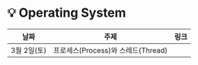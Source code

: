 # 💡 Operating System

| 날짜 | 주제 | 링크 |
| :--: | :--: | :--: |
| 3월 2일(토) | 프로세스(Process)와 스레드(Thread) | |
